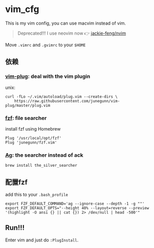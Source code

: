 # vim_cfg
This is my vim config, you can use macvim instead of vim.

> Deprecated!!! I use neovim now 👉 [jackie-feng/nvim](https://github.com/jackie-feng/nvim)

Move `.vimrc` and `.gvimrc` to your `$HOME`

## 依赖

### [vim-plug](https://github.com/junegunn/vim-plug): deal with the vim plugin

unix:

```
curl -fLo ~/.vim/autoload/plug.vim --create-dirs \
    https://raw.githubusercontent.com/junegunn/vim-plug/master/plug.vim
```

### [fzf](https://github.com/junegunn/fzf.vim): file searcher

install fzf using Homebrew

```
Plug '/usr/local/opt/fzf'
Plug 'junegunn/fzf.vim'
```

### [Ag](https://github.com/ggreer/the_silver_searcher): the searcher instead of ack
```
brew install the_silver_searcher
```

## 配置fzf

add this to your `.bash_profile`

```
export FZF_DEFAULT_COMMAND='ag --ignore-case --depth -1 -g ""'
export FZF_DEFAULT_OPTS="--height 40% --layout=reverse --preview '(highlight -O ansi {} || cat {}) 2> /dev/null | head -500'"
```

## Run!!!

Enter vim and just do `:PlugInstall`.
